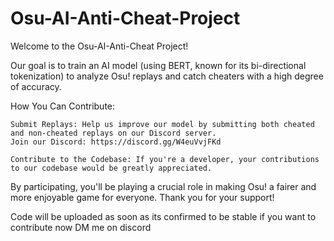 # Osu-AI-Anti-Cheat-Project

Welcome to the Osu-AI-Anti-Cheat Project!

Our goal is to train an AI model (using BERT, known for its bi-directional tokenization) to analyze Osu! replays and catch cheaters with a high degree of accuracy.

How You Can Contribute: 

    Submit Replays: Help us improve our model by submitting both cheated and non-cheated replays on our Discord server.
    Join our Discord: https://discord.gg/W4euVvjFKd

    Contribute to the Codebase: If you're a developer, your contributions to our codebase would be greatly appreciated.
   
By participating, you'll be playing a crucial role in making Osu! a fairer and more enjoyable game for everyone. Thank you for your support!

Code will be uploaded as soon as its confirmed to be stable if you want to contribute now DM me on discord
